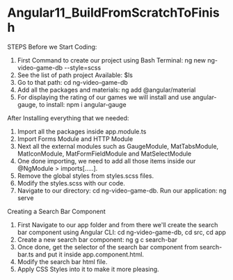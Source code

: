 # Angular11_BuildFromScratchToFinish

STEPS Before we Start Coding:
1. First Command to create our project using Bash Terminal: ng new ng-video-game-db --style=scss
2. See the list of path project Available: $ls
3. Go to that path: cd ng-video-game-db
4. Add all the packages and materials: ng add @angular/material
5. For displaying the rating of our games we will install and use angular-gauge, to install: npm i angular-gauge

After Installing everything that we needed:
1. Import all the packages inside app.module.ts
2. Import Forms Module and HTTP Module
3. Next all the external modules such as GaugeModule, MatTabsModule, MatIconModule, MatFormFieldModule and MatSelectModule
4. One done importing, we need to add all those items inside our @NgModule > imports[.....].
5. Remove the global styles from styles.scss files.
6. Modify the styles.scss with our code.
7. Navigate to our directory: cd ng-video-game-db. Run our application: ng serve

Creating a Search Bar Component
1. First Navigate to our app folder and from there we'll create the search bar component using Angular CLI: cd ng-video-game-db, cd src, cd app
2. Create a new search bar component: ng g c search-bar
3. Once done, get the selector of the search bar component from search-bar.ts and put it inside app.component.html.
4. Modify the search bar html file.
5. Apply CSS Styles into it to make it more pleasing.
